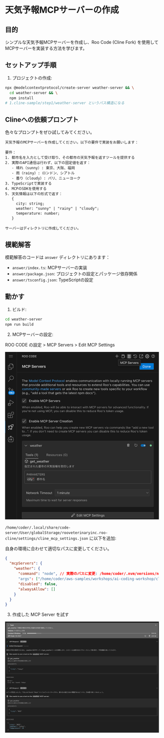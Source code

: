 # 天気予報MCPサーバーの作成

## 目的
シンプルな天気予報MCPサーバーを作成し、Roo Code (Cline Fork) を使用してMCPサーバーを実装する方法を学びます。

## セットアップ手順

1. プロジェクトの作成:
```bash
npx @modelcontextprotocol/create-server weather-server && \
  cd weather-server && \
  npm install
# 1.cline-sample/step1/weather-server というパス構造になる
```

## Clineへの依頼プロンプト

色々なプロンプトをぜひ試してみてください。

```
天気予報のMCPサーバーを作成してください。以下の要件で実装をお願いします：

要件：
1. 都市名を入力として受け取り、その都市の天気予報を返すツールを提供する
2. 実際のAPI通信は行わず、以下の固定値を返す：
   - 晴れ（sunny）: 東京、大阪、福岡
   - 雨（rainy）: ロンドン、シアトル
   - 曇り（cloudy）: パリ、ニューヨーク
3. TypeScriptで実装する
4. MCPのSDKを使用する
5. 天気情報は以下の形式で返す：
   {
     city: string;
     weather: "sunny" | "rainy" | "cloudy";
     temperature: number;
   }

サーバーはディレクトリに作成してください。
```

## 模範解答

模範解答のコードは `answer` ディレクトリにあります：
- `answer/index.ts`: MCPサーバーの実装
- `answer/package.json`: プロジェクトの設定とパッケージ依存関係
- `answer/tsconfig.json`: TypeScriptの設定

## 動かす

1. ビルド:
```bash
cd weather-server
npm run build
```

2. MCPサーバーの設定:

ROO CODE の設定 > MCP Servers > Edit MCP Settings

![](images/vscode-mcp-setting.png)

`/home/coder/.local/share/code-server/User/globalStorage/rooveterinaryinc.roo-cline/settings/cline_mcp_settings.json` に以下を追加:

自身の環境に合わせて適切なパスに変更してください。

```json
{
  "mcpServers": {
    "weather": {
      "command": "node", // 実際のパスに変更: /home/coder/.nvm/versions/node/v22.14.0/bin/node など
      "args": ["/home/coder/aws-samples/workshops/ai-coding-workshop/cline/1.cline-sample/step1/weather-server/build/index.js"],
      "disabled": false,
      "alwaysAllow": []
    }
  }
}
```

3. 作成した MCP Server を試す

![](images/vscode-mcp-test.png)